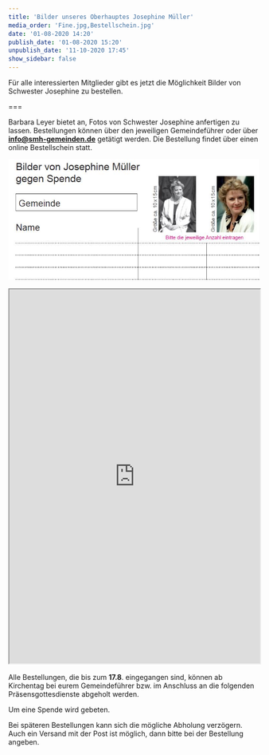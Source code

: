```yaml
---
title: 'Bilder unseres Oberhauptes Josephine Müller'
media_order: 'Fine.jpg,Bestellschein.jpg'
date: '01-08-2020 14:20'
publish_date: '01-08-2020 15:20'
unpublish_date: '11-10-2020 17:45'
show_sidebar: false
---
```


Für alle interessierten Mitglieder gibt es jetzt die Möglichkeit Bilder von Schwester Josephine zu bestellen.

===

Barbara Leyer bietet an, Fotos von Schwester Josephine anfertigen zu lassen.
Bestellungen können über den jeweiligen Gemeindeführer oder über **info@smh-gemeinden.de** getätigt werden. Die Bestellung findet über einen online Bestellschein statt.
 
 ![](Bestellschein.jpg)

<iframe src="https://forms.office.com/Pages/ResponsePage.aspx?id=O8-bjBeYz0WBvHdEIjHFfnbtF--x0PZCv7imojdQ2xlUOUxHOE9EQlFPTFhTRUJYRFowR1hKS0RFUy4u" height="750" width="100%"> </iframe>

Alle Bestellungen, die bis zum **17.8**. eingegangen sind, können ab Kirchentag bei eurem Gemeindeführer bzw. im Anschluss an die folgenden Präsensgottesdienste abgeholt werden. 

Um eine Spende wird gebeten. 

Bei späteren Bestellungen kann sich die mögliche Abholung verzögern. Auch ein Versand mit der Post ist möglich, dann bitte bei der Bestellung angeben.
